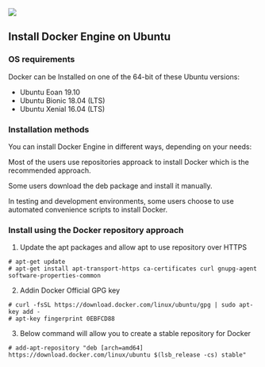 <img src="images/c4logo.png">


## Install Docker Engine on Ubuntu
### OS requirements
Docker can be Installed on one of the 64-bit of these Ubuntu versions: 

* Ubuntu Eoan 19.10
* Ubuntu Bionic 18.04 (LTS)
* Ubuntu Xenial 16.04 (LTS)

### Installation methods
You can install Docker Engine in different ways, depending on your needs:

Most of the users use repositories approack to install Docker which is the recommended approach.

Some users download the deb package and install it manually. 

In testing and development environments, some users choose to use automated convenience scripts to install Docker.

### Install using the Docker repository approach
1. Update the apt packages and allow apt to use repository over HTTPS

```shell
# apt-get update
# apt-get install apt-transport-https ca-certificates curl gnupg-agent software-properties-common
```

2. Addin Docker Official GPG key
```shell
# curl -fsSL https://download.docker.com/linux/ubuntu/gpg | sudo apt-key add -
# apt-key fingerprint 0EBFCD88
```

3. Below command will allow you to create a stable repository for Docker
```shell
# add-apt-repository "deb [arch=amd64] https://download.docker.com/linux/ubuntu $(lsb_release -cs) stable"
```

